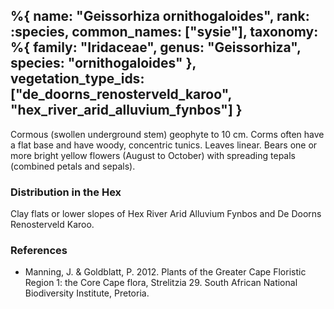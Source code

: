 %{
    name: "Geissorhiza ornithogaloides",
    rank: :species,
    common_names: ["sysie"],
    taxonomy: %{
        family: "Iridaceae",
        genus: "Geissorhiza",
        species: "ornithogaloides"
    },
    vegetation_type_ids: ["de_doorns_renosterveld_karoo", "hex_river_arid_alluvium_fynbos"]
}
---

Cormous (swollen underground stem) geophyte to 10 cm. Corms often have a flat base and have woody, concentric tunics.
Leaves linear. Bears one or more bright yellow flowers (August to October) with spreading tepals (combined petals and sepals).

<!-- read more -->

### Distribution in the Hex

Clay flats or lower slopes of Hex River Arid Alluvium Fynbos and De Doorns Renosterveld Karoo.

### References

* Manning, J. & Goldblatt, P. 2012. Plants of the Greater Cape Floristic Region 1: the Core Cape flora, Strelitzia 29. South African National Biodiversity Institute, Pretoria.